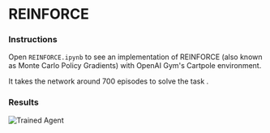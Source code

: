 [//]: # (Image References)

[image1]: https://user-images.githubusercontent.com/10624937/42135683-dde5c6f0-7d13-11e8-90b1-8770df3e40cf.gif "Trained Agent"

# REINFORCE

### Instructions

Open `REINFORCE.ipynb` to see an implementation of REINFORCE (also known as Monte Carlo Policy Gradients) with OpenAI Gym's Cartpole environment.

It takes the network around 700 episodes to solve the task . 

### Results

![Trained Agent][image1]
